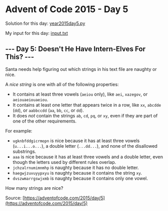 # Advent of Code 2015 - Day 5

Solution for this day: [year2015day5.py](year2015/day5/year2015day5.py)

My input for this day: [input.txt](year2015/day5/input.txt)

## \--- Day 5: Doesn't He Have Intern-Elves For This? ---

Santa needs help figuring out which strings in his text file are naughty or
nice.

A _nice string_ is one with all of the following properties:

  * It contains at least three vowels (`aeiou` only), like `aei`, `xazegov`, or `aeiouaeiouaeiou`.
  * It contains at least one letter that appears twice in a row, like `xx`, `abcdde` (`dd`), or `aabbccdd` (`aa`, `bb`, `cc`, or `dd`).
  * It does _not_ contain the strings `ab`, `cd`, `pq`, or `xy`, even if they are part of one of the other requirements.

For example:

  * `ugknbfddgicrmopn` is nice because it has at least three vowels (`u...i...o...`), a double letter (`...dd...`), and none of the disallowed substrings.
  * `aaa` is nice because it has at least three vowels and a double letter, even though the letters used by different rules overlap.
  * `jchzalrnumimnmhp` is naughty because it has no double letter.
  * `haegwjzuvuyypxyu` is naughty because it contains the string `xy`.
  * `dvszwmarrgswjxmb` is naughty because it contains only one vowel.

How many strings are nice?



Source: [https://adventofcode.com/2015/day/5](https://adventofcode.com/2015/day/5)
